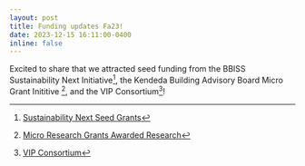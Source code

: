 ```yaml
---
layout: post
title: Funding updates Fa23!
date: 2023-12-15 16:11:00-0400
inline: false
---
```


Excited to share that we attracted seed funding from the BBISS Sustainability Next Initiative[^1], the Kendeda Building Advisory Board Micro Grant Inititive [^2], and the VIP Consortium[^3]!

[^1]: [Sustainability Next Seed Grants](https://research.gatech.edu/sustainability/seed-grants)
[^2]: [Micro Research Grants Awarded Research](https://research.gatech.edu/micro-research-grants-awarded)
[^3]: [VIP Consortium](https://vip-consortium.org/)